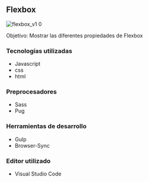 ## Flexbox
![flexbox_v1 0](https://user-images.githubusercontent.com/24881247/39402101-edd06962-4b2c-11e8-8fea-6a6824e5b376.png)

Objetivo: Mostrar las diferentes propiedades de Flexbox

### Tecnologías utilizadas
- Javascript
- css
- html

### Preprocesadores
- Sass 
- Pug 

### Herramientas de desarrollo
- Gulp 
- Browser-Sync

### Editor utilizado
- Visual Studio Code

